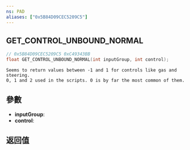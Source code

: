 ```yaml
---
ns: PAD
aliases: ["0x5B84D09CEC5209C5"]
---
```

## GET_CONTROL_UNBOUND_NORMAL

```c
// 0x5B84D09CEC5209C5 0xC49343BB
float GET_CONTROL_UNBOUND_NORMAL(int inputGroup, int control);
```

```
Seems to return values between -1 and 1 for controls like gas and steering.  
0, 1 and 2 used in the scripts. 0 is by far the most common of them.  
```

## 參數
* **inputGroup**: 
* **control**: 

## 返回值
